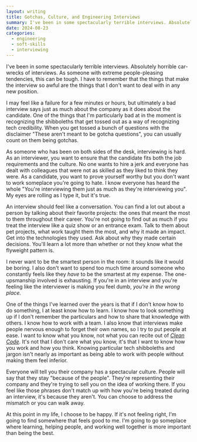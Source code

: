```yaml
---
layout: writing
title: Gotchas, Culture, and Engineering Interviews
summary: I've been in some spectacularly terrible interviews. Absolutely horrible car-wrecks of interviews. As someone with extreme people-pleasing tendencies, this can be tough. I have to remember that the things that make the interview so awful are the things that I don't want to deal with in any new position.
date: 2024-08-23
categories:
  - engineering
  - soft-skills
  - interviewing
---
```


I've been in some spectacularly terrible interviews. Absolutely horrible car-wrecks of interviews. As someone with extreme people-pleasing tendencies, this can be tough. I have to remember that the things that make the interview so awful are the things that I don't want to deal with in any new position.

I may feel like a failure for a few minutes or hours, but ultimately a bad interview says just as much about the company as it does about the candidate. One of the things that I'm particularly bad at in the moment is recognizing the shibboleths that get tossed out as a way of recognizing tech credibility. When you get tossed a bunch of questions with the disclaimer "These aren't meant to be gotcha questions", you can usually count on them being gotchas.

As someone who has been on both sides of the desk, interviewing is hard. As an interviewer, you want to ensure that the candidate fits both the job requirements and the culture. No one wants to hire a jerk and everyone has dealt with colleagues that were not as skilled as they liked to think they were. As a candidate, you want to prove yourself worthy but you don't want to work someplace you're going to hate. I know everyone has heard the whole "You're interviewing them just as much as they're interviewing you". My eyes are rolling as I type it, but it's true.

An interview should feel like a conversation. You can find a lot out about a person by talking about their favorite projects: the ones that meant the most to them throughout their career. You're not going to find out as much if you treat the interview like a quiz show or an entrance exam. Talk to them about pet projects, what work taught them the most, and why it made an impact. Get into the technologies they used. Ask about why they made certain decisions. You'll learn a lot more than whether or not they know what the flyweight pattern is.

I never want to be the smartest person in the room: it sounds like it would be boring. I also don't want to spend too much time around someone who constantly feels like they _have_ to be the smartest at my expense. The one-upsmanship involved is exhausting. If you're in an interview and you're feeling like the interviewer is making you feel dumb, _you're in the wrong place._

One of the things I've learned over the years is that if I don't know how to do something, I at least know how to learn. I know how to look something up if I don't remember the particulars and how to share that knowledge with others. I know how to work with a team. I also know that interviews make people nervous enough to forget their own names, so I try to put people at ease. I want to know what you know, not what you can recite out of <a href="https://a.co/d/2xrQOn2" target="_blank" rel="noopener noreferrer">_Clean Code_</a>. It's not that I don't care what you know, it's that I want to know how you work and how you think. Knowing particular tech shibboleths and jargon isn't nearly as important as being able to work with people without making them feel inferior.

Everyone will tell you their company has a spectacular culture. People will say that they stay "because of the people". They're representing their company and they're trying to sell you on the idea of working there. If you feel like those phrases don't match up with how you're being treated during an interview, it's because they aren't. You can choose to address the mismatch or you can walk away.

At this point in my life, I choose to be happy. If it's not feeling right, I'm going to find somewhere that feels good to me. I'm going to go someplace where learning, helping people, and working well together is more important than being the best.
